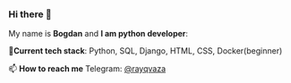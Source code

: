 ### Hi there 👋
My name is **Bogdan** and **I am python developer**:

🌱**Current tech stack**: Python, SQL, Django, HTML, CSS, Docker(beginner) 

📫 **How to reach me** Telegram: [@rayqvaza](https://t.me/rayqvaza)
<!--
**BogdanNovokshonov/BogdanNovokshonov** is a ✨ _special_ ✨ repository because its `README.md` (this file) appears on your GitHub profile.

